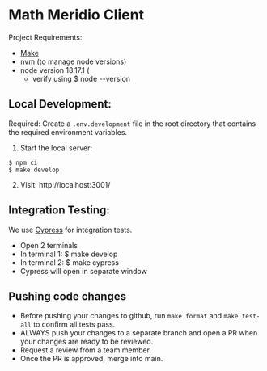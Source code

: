 # Math Meridio Client
 

Project Requirements:

- [Make](https://askubuntu.com/questions/161104/how-do-i-install-make)
- [nvm](https://github.com/nvm-sh/nvm) (to manage node versions)
- node version 18.17.1 (
    - verify using $ node --version 

## Local Development:

Required: Create a `.env.development` file in the root directory that contains the required environment variables.

1. Start the local server:
```
$ npm ci
$ make develop
```
2. Visit: http://localhost:3001/

## Integration Testing:
We use [Cypress](https://www.cypress.io/) for integration tests.
- Open 2 terminals
- In terminal 1: $ make develop
- In terminal 2: $ make cypress
- Cypress will open in separate window

## Pushing code changes

- Before pushing your changes to github, run `make format` and `make test-all` to confirm all tests pass.
- ALWAYS push your changes to a separate branch and open a PR when your changes are ready to be reviewed.
- Request a review from a team member.
- Once the PR is approved, merge into main.
